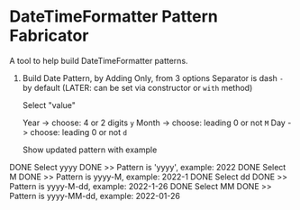 # DateTimeFormatter Pattern Fabricator

A tool to help build DateTimeFormatter patterns.

1. Build Date Pattern, by Adding Only, from 3 options
    Separator is dash `-` by default (LATER: can be set via constructor or `with` method)

    Select "value"

      Year  -> choose: 4 or 2 digits `y`
      Month -> choose: leading 0 or not `M`
      Day   -> choose: leading 0 or not `d`

    Show updated pattern with example

DONE Select yyyy
DONE >> Pattern is 'yyyy', example: 2022
DONE Select M
DONE >> Pattern is yyyy-M, example: 2022-1
DONE Select dd
DONE >> Pattern is yyyy-M-dd, example: 2022-1-26
DONE Select MM
DONE >> Pattern is yyyy-MM-dd, example: 2022-01-26

